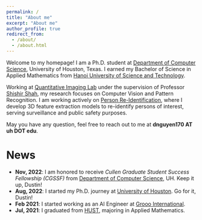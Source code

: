 ```yaml
---
permalink: /
title: "About me"
excerpt: "About me"
author_profile: true
redirect_from: 
  - /about/
  - /about.html
---
```


Welcome to my homepage! I am a Ph.D. student at [Department of Computer Science](https://cs.uh.edu), University of Houston, Texas. I earned my Bachelor of Science in Applied Mathematics from [Hanoi University of Science and Technology](https://hust.edu.vn/).

Working at [Quantitative Imaging Lab](https://www2.cs.uh.edu/~shah/) under the supervision of Professor [Shishir Shah](https://scholar.google.com/citations?user=gJ3JGSsAAAAJ&hl=en), my research focuses on Computer Vision and Pattern Recognition. I am working actively on [Person Re-Identification](https://paperswithcode.com/task/person-re-identification#:~:text=It%20involves%20detecting%20and%20tracking,a%20robust%20and%20efficient%20manner.), where I develop 3D feature extraction models to re-identify persons of interest, serving surveillance and public safety purposes.

May you have any question, feel free to reach out to me at **dnguyen170 AT uh DOT edu**.

# News
- **Nov, 2022**: I am honored to receive *Cullen Graduate Student Success Fellowship (CGSSF)* from [Department of Computer Science](https://cs.uh.edu), UH. Keep it up, Dustin!
- **Aug, 2022**: I started my Ph.D. journey at [University of Houston](https://uh.edu). Go for it, Dustin! 
- **Feb 2021**: I started working as an AI Engineer at [Grooo International](https://grooo.vn/en).
- **Jul, 2021**: I graduated from [HUST](https://hust.edu.vn/), majoring in Applied Mathematics.

